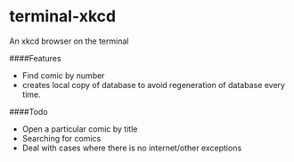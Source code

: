 # terminal-xkcd
An xkcd browser on the terminal

####Features

* Find comic by number
* creates local copy of database to avoid regeneration of database every time.

####Todo

* Open a particular comic by title
* Searching for comics
* Deal with cases where there is no internet/other exceptions
